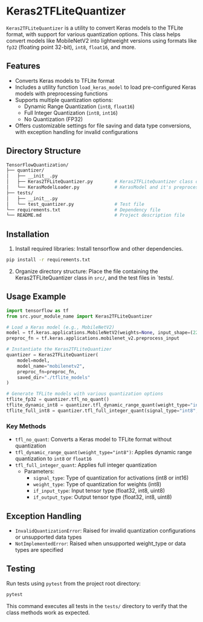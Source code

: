 # Keras2TFLiteQuantizer
`Keras2TFLiteQuantizer` is a utility to convert Keras models to the TFLite format, with support for various quantization options. This class helps convert models like MobileNetV2 into lightweight versions using formats like `fp32` (floating point 32-bit), `int8`, `float16`, and more.

## Features
- Converts Keras models to TFLite format
- Includes a utility function `load_keras_model` to load pre-configured Keras models with preprocessing functions
- Supports multiple quantization options:
    - Dynamic Range Quantization (`int8`, `float16`)
    - Full Integer Quantization (`int8`, `int16`)
    - No Quantization (FP32)
- Offers customizable settings for file saving and data type conversions, with exception handling for invalid configurations

## Directory Structure
```bash
TensorFlowQuantization/
├── quantizer/
│   ├── __init__.py
│   ├── Keras2TFLiteQuantizer.py        # Keras2TFLiteQuantizer class definition
│   └── KerasModelLoader.py             # KerasModel and it's preprocess function
├── tests/
│   ├── __init__.py
│   └── test_quantizer.py               # Test file
└── requirements.txt                    # Dependency file
└── README.md                           # Project description file
```

## Installation
1. Install required libraries: Install tensorflow and other dependencies.

```bash
pip install -r requirements.txt
```
2. Organize directory structure: Place the file containing the Keras2TFLiteQuantizer class in `src/`, and the test files in `tests/.

## Usage Example
```python
import tensorflow as tf
from src.your_module_name import Keras2TFLiteQuantizer

# Load a Keras model (e.g., MobileNetV2)
model = tf.keras.applications.MobileNetV2(weights=None, input_shape=(224, 224, 3))
preproc_fn = tf.keras.applications.mobilenet_v2.preprocess_input

# Instantiate the Keras2TFLiteQuantizer
quantizer = Keras2TFLiteQuantizer(
    model=model, 
    model_name="mobilenetv2", 
    preproc_fn=preproc_fn, 
    saved_dir="./tflite_models"
)

# Generate TFLite models with various quantization options
tflite_fp32 = quantizer.tfl_no_quant()
tflite_dynamic_int8 = quantizer.tfl_dynamic_range_quant(weight_type="int8")
tflite_full_int8 = quantizer.tfl_full_integer_quant(signal_type="int8", weight_type="int8")
```
### Key Methods
- `tfl_no_quant`: Converts a Keras model to TFLite format without quantization
- `tfl_dynamic_range_quant(weight_type="int8")`: Applies dynamic range quantization to `int8` or `float16`
- `tfl_full_integer_quant`: Applies full integer quantization
    - Parameters:
        - `signal_type`: Type of quantization for activations (int8 or int16)
        - `weight_type`: Type of quantization for weights (int8)
        - `if_input_type`: Input tensor type (float32, int8, uint8)
        - `if_output_type`: Output tensor type (float32, int8, uint8)

## Exception Handling
- `InvalidQuantizationError`: Raised for invalid quantization configurations or unsupported data types
- `NotImplementedError`: Raised when unsupported weight_type or data types are specified


## Testing
Run tests using `pytest` from the project root directory:

```bash
pytest
```
This command executes all tests in the `tests/` directory to verify that the class methods work as expected.
